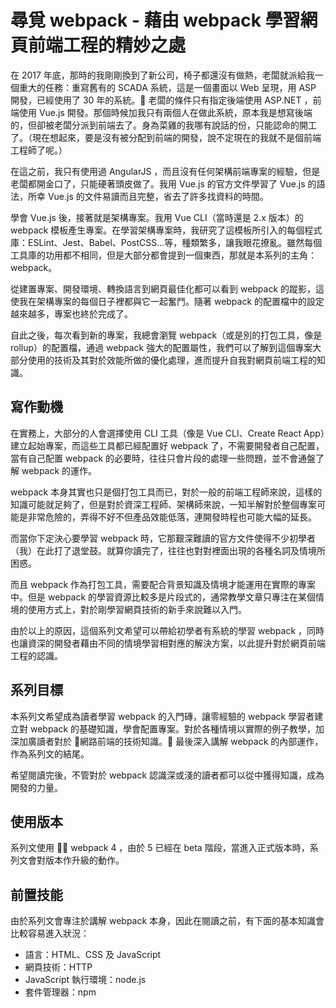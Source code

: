 # 尋覓 webpack - 藉由 webpack 學習網頁前端工程的精妙之處

在 2017 年底，那時的我剛剛換到了新公司，椅子都還沒有做熱，老闆就派給我一個重大的任務：重寫舊有的 SCADA 系統，這是一個畫面以 Web 呈現，用 ASP 開發，已經使用了 30 年的系統。 老闆的條件只有指定後端使用 ASP.NET ，前端使用 Vue.js 開發。那個時候加我只有兩個人在做此系統，原本我是想寫後端的，但卻被老闆分派到前端去了。身為菜雞的我哪有說話的份，只能認命的開工了。（現在想起來，要是沒有被分配到前端的開發，說不定現在的我就不是個前端工程師了呢。）

在這之前，我只有使用過 AngularJS ，而且沒有任何架構前端專案的經驗，但是老闆都開金口了，只能硬著頭皮做了。我用 Vue.js 的官方文件學習了 Vue.js 的語法，所幸 Vue.js 的文件易讀而且完整，省去了許多找資料的時間。

學會 Vue.js 後，接著就是架構專案。我用 Vue CLI（當時還是 2.x 版本）的 webpack 模板產生專案。在學習架構專案時，我研究了這模板所引入的每個程式庫：ESLint、Jest、Babel、PostCSS...等，種類繁多，讓我眼花撩亂。雖然每個工具庫的功用都不相同，但是大部分都會提到一個東西，那就是本系列的主角：webpack。

從建置專案、開發環境、轉換語言到網頁最佳化都可以看到 webpack 的蹤影，這使我在架構專案的每個日子裡都與它一起奮鬥。隨著 webpack 的配置檔中的設定越來越多，專案也終於完成了。

自此之後，每次看到新的專案，我總會瀏覽 webpack（或是別的打包工具，像是 rollup）的配置檔，通過 webpack 強大的配置屬性，我們可以了解到這個專案大部分使用的技術及其對於效能所做的優化處理，進而提升自我對網頁前端工程的知識。

## 寫作動機

在實務上，大部分的人會選擇使用 CLI 工具（像是 Vue CLI、Create React App）建立起始專案，而這些工具都已經配置好 webpack 了，不需要開發者自己配置，當有自己配置 webpack 的必要時，往往只會片段的處理一些問題，並不會通盤了解 webpack 的運作。

webpack 本身其實也只是個打包工具而已，對於一般的前端工程師來說，這樣的知識可能就足夠了，但是對於資深工程師、架構師來說，一知半解對於整個專案可能是非常危險的，弄得不好不但產品效能低落，連開發時程也可能大幅的延長。

而當你下定決心要學習 webpack 時，它那艱深難讀的官方文件使得不少初學者（我）在此打了退堂鼓。就算你讀完了，往往也對對裡面出現的各種名詞及情境所困惑。

而且 webpack 作為打包工具，需要配合背景知識及情境才能運用在實際的專案中。但是 webpack 的學習資源比較多是片段式的，通常教學文章只專注在某個情境的使用方式上，對於剛學習網頁技術的新手來說難以入門。

由於以上的原因，這個系列文希望可以帶給初學者有系統的學習 webpack ，同時也讓資深的開發者藉由不同的情境學習相對應的解決方案，以此提升對於網頁前端工程的認識。

## 系列目標

本系列文希望成為讀者學習 webpack 的入門磚，讓零經驗的 webpack 學習者建立對 webpack 的基礎知識，學會配置專案。對於各種情境以實際的例子教學，加深加廣讀者對於  網路前端的技術知識。 最後深入講解 webpack 的內部運作，作為系列文的結尾。

希望閱讀完後，不管對於 webpack 認識深或淺的讀者都可以從中獲得知識，成為開發的力量。

## 使用版本

系列文使用  webpack 4 ，由於 5 已經在 beta 階段，當進入正式版本時，系列文會對版本作升級的動作。

## 前置技能

由於系列文會專注於講解 webpack 本身，因此在閱讀之前，有下面的基本知識會比較容易進入狀況：

- 語言：HTML、CSS 及 JavaScript
- 網頁技術：HTTP
- JavaScript 執行環境：node.js
- 套件管理器：npm

